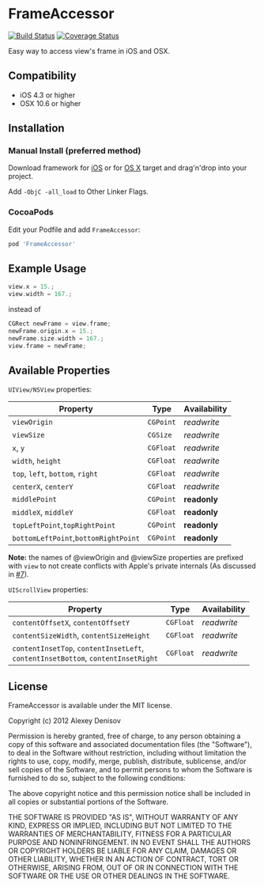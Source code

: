 # FrameAccessor

[![Build Status](https://travis-ci.org/AlexDenisov/FrameAccessor.svg?branch=master)](https://travis-ci.org/AlexDenisov/FrameAccessor)
[![Coverage Status](https://coveralls.io/repos/AlexDenisov/FrameAccessor/badge.svg?branch=master)](https://coveralls.io/r/AlexDenisov/FrameAccessor?branch=master)

Easy way to access view's frame in iOS and OSX.

## Compatibility

* iOS 4.3 or higher
* OSX 10.6 or higher

## Installation

### Manual Install (preferred method)

Download framework for [iOS](https://github.com/AlexDenisov/FrameAccessor/releases/download/2.0/FrameAccessor-iOS-2.0.zip) or for [OS X](https://github.com/AlexDenisov/FrameAccessor/releases/download/2.0/FrameAccessor-OSX-2.0.zip) target and drag'n'drop into your project.

Add `-ObjC -all_load` to Other Linker Flags.

### CocoaPods

Edit your Podfile and add `FrameAccessor`:

``` bash
pod 'FrameAccessor'
```

## Example Usage

```objective-c
view.x = 15.;
view.width = 167.;
```
instead of
```objective-c
CGRect newFrame = view.frame;
newFrame.origin.x = 15.;
newFrame.size.width = 167.;
view.frame = newFrame;
```

## Available Properties

`UIView/NSView` properties:

Property | Type | Аvailability
--- | --- | ---
`viewOrigin` | `CGPoint` | *readwrite*
`viewSize` | `CGSize` | *readwrite*
`x`, `y` | `CGFloat` | *readwrite*
`width`, `height` | `CGFloat` | *readwrite*
`top`, `left`, `bottom`, `right` | `CGFloat` | *readwrite*
`centerX`, `centerY` | `CGFloat` | *readwrite*
`middlePoint` | `CGPoint` | **readonly**
`middleX`, `middleY` | `CGFloat` | **readonly**
`topLeftPoint`,`topRightPoint` | `CGPoint` | **readonly**
`bottomLeftPoint`,`bottomRightPoint` | `CGPoint` | **readonly**

__Note:__ the names of @viewOrigin and @viewSize properties are prefixed with `view` to not create conflicts with Apple's private internals (As discussed in [#7](https://github.com/AlexDenisov/FrameAccessor/issues/7)).


`UIScrollView` properties:

Property | Type | Аvailability
--- | --- | ---
`contentOffsetX`, `contentOffsetY` | `CGFloat` | *readwrite*
`contentSizeWidth`, `contentSizeHeight` | `CGFloat` | *readwrite*
`contentInsetTop`, `contentInsetLeft`, <br>`contentInsetBottom`, `contentInsetRight` | `CGFloat` | *readwrite*

## License

FrameAccessor is available under the MIT license.

Copyright (c) 2012 Alexey Denisov

Permission is hereby granted, free of charge, to any person obtaining a copy of this software and associated documentation files (the "Software"), to deal in the Software without restriction, including without limitation the rights to use, copy, modify, merge, publish, distribute, sublicense, and/or sell copies of the Software, and to permit persons to whom the Software is furnished to do so, subject to the following conditions:

The above copyright notice and this permission notice shall be included in all copies or substantial portions of the Software.

THE SOFTWARE IS PROVIDED "AS IS", WITHOUT WARRANTY OF ANY KIND, EXPRESS OR IMPLIED, INCLUDING BUT NOT LIMITED TO THE WARRANTIES OF MERCHANTABILITY, FITNESS FOR A PARTICULAR PURPOSE AND NONINFRINGEMENT. IN NO EVENT SHALL THE AUTHORS OR COPYRIGHT HOLDERS BE LIABLE FOR ANY CLAIM, DAMAGES OR OTHER LIABILITY, WHETHER IN AN ACTION OF CONTRACT, TORT OR OTHERWISE, ARISING FROM, OUT OF OR IN CONNECTION WITH THE SOFTWARE OR THE USE OR OTHER DEALINGS IN THE SOFTWARE.


